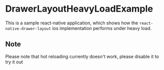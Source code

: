 # DrawerLayoutHeavyLoadExample

This is a sample react-native application, which shows how the `react-native-drawer-layout` ios implementation performs under heavy load.

## Note

Please note that hot reloading currently doesn't work, please disable it to try it out